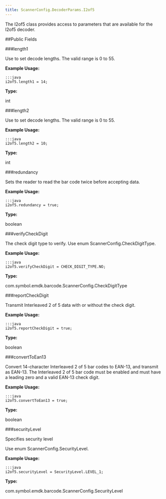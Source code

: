 ```yaml
---
title: ScannerConfig.DecoderParams.I2of5
---
```


The I2of5 class provides access to parameters that are available for
 the I2of5 decoder.

##Public Fields

###length1

Use to set decode lengths. The valid range is 0 to 55.
 
 

**Example Usage:**
	
	:::java	
	i2of5.length1 = 14;


**Type:**

int

###length2

Use to set decode lengths. The valid range is 0 to 55.
 
 

**Example Usage:**
	
	:::java	
	i2of5.length2 = 10;


**Type:**

int

###redundancy

Sets the reader to read the bar code twice before accepting data.
 
 

**Example Usage:**
	
	:::java	
	i2of5.redundancy = true;


**Type:**

boolean

###verifyCheckDigit

The check digit type to verify. Use enum
  ScannerConfig.CheckDigitType.
 
 

**Example Usage:**
	
	:::java	
	i2of5.verifyCheckDigit = CHECK_DIGIT_TYPE.NO;


**Type:**

com.symbol.emdk.barcode.ScannerConfig.CheckDigitType

###reportCheckDigit

Transmit Interleaved 2 of 5 data with or without the check digit.
 
 

**Example Usage:**
	
	:::java	
	i2of5.reportCheckDigit = true;


**Type:**

boolean

###convertToEan13

Convert 14-character Interleaved 2 of 5 bar codes to EAN-13, and
 transmit as EAN-13. The Interleaved 2 of 5 bar code must be
 enabled and must have a leading zero and a valid EAN-13 check
 digit.
 
 

**Example Usage:**
	
	:::java	
	i2of5.convertToEan13 = true;


**Type:**

boolean

###securityLevel

Specifies security level
 
 Use enum  ScannerConfig.SecurityLevel.
 
 

**Example Usage:**
	
	:::java	
	i2of5.securityLevel = SecurityLevel.LEVEL_1;


**Type:**

com.symbol.emdk.barcode.ScannerConfig.SecurityLevel


